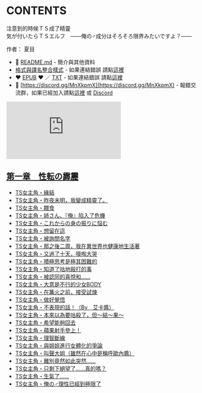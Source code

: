 # CONTENTS

注意到的時候ＴＳ成了精靈  
気が付いたらＴＳエルフ　――俺の♂成分はそろそろ限界みたいですよ？――  

作者： 夏目  



- :closed_book: [README.md](README.md) - 簡介與其他資料
- [格式與譯名整合樣式](https://github.com/bluelovers/node-novel/blob/master/lib/locales/%E6%B3%A8%E6%84%8F%E5%88%B0%E7%9A%84%E6%99%82%E5%80%99%EF%BC%B4%EF%BC%B3%E6%88%90%E4%BA%86%E7%B2%BE%E9%9D%88.ts) - 如果連結錯誤 請點[這裡](https://github.com/bluelovers/node-novel/blob/master/lib/locales/)
-  :heart: [EPUB](https://gitlab.com/demonovel/epub-txt/blob/master/syosetu/%E6%B3%A8%E6%84%8F%E5%88%B0%E7%9A%84%E6%99%82%E5%80%99%EF%BC%B4%EF%BC%B3%E6%88%90%E4%BA%86%E7%B2%BE%E9%9D%88.epub) :heart:  ／ [TXT](https://gitlab.com/demonovel/epub-txt/blob/master/syosetu/out/%E6%B3%A8%E6%84%8F%E5%88%B0%E7%9A%84%E6%99%82%E5%80%99%EF%BC%B4%EF%BC%B3%E6%88%90%E4%BA%86%E7%B2%BE%E9%9D%88.out.txt) - 如果連結錯誤 請點[這裡](https://gitlab.com/demonovel/epub-txt/blob/master/syosetu/)
- :mega: [https://discord.gg/MnXkpmX](https://discord.gg/MnXkpmX) - 報錯交流群，如果已經加入請點[這裡](https://discordapp.com/channels/467794087769014273/467794088285175809) 或 [Discord](https://discordapp.com/channels/@me)


![導航目錄](https://chart.apis.google.com/chart?cht=qr&chs=150x150&chl=https://gitlab.com/novel-group/txt-source/blob/master/syosetu/注意到的時候ＴＳ成了精靈/導航目錄.md "導航目錄")




## [第一章　性転の霹靂](00000_%E7%AC%AC%E4%B8%80%E7%AB%A0%E3%80%80%E6%80%A7%E8%BB%A2%E3%81%AE%E9%9C%B9%E9%9D%82)

- [TS女主角・緣結](00000_%E7%AC%AC%E4%B8%80%E7%AB%A0%E3%80%80%E6%80%A7%E8%BB%A2%E3%81%AE%E9%9C%B9%E9%9D%82/00010_TS%E5%A5%B3%E4%B8%BB%E8%A7%92%E3%83%BB%E7%B7%A3%E7%B5%90.txt)
- [TS女主角・昨夜未明，我變成精靈了。](00000_%E7%AC%AC%E4%B8%80%E7%AB%A0%E3%80%80%E6%80%A7%E8%BB%A2%E3%81%AE%E9%9C%B9%E9%9D%82/00020_TS%E5%A5%B3%E4%B8%BB%E8%A7%92%E3%83%BB%E6%98%A8%E5%A4%9C%E6%9C%AA%E6%98%8E%EF%BC%8C%E6%88%91%E8%AE%8A%E6%88%90%E7%B2%BE%E9%9D%88%E4%BA%86%E3%80%82.txt)
- [TS女主角・餵食](00000_%E7%AC%AC%E4%B8%80%E7%AB%A0%E3%80%80%E6%80%A7%E8%BB%A2%E3%81%AE%E9%9C%B9%E9%9D%82/00030_TS%E5%A5%B3%E4%B8%BB%E8%A7%92%E3%83%BB%E9%A4%B5%E9%A3%9F.txt)
- [TS女主角・姉さん、『俺』陷入了危機](00000_%E7%AC%AC%E4%B8%80%E7%AB%A0%E3%80%80%E6%80%A7%E8%BB%A2%E3%81%AE%E9%9C%B9%E9%9D%82/00040_TS%E5%A5%B3%E4%B8%BB%E8%A7%92%E3%83%BB%E5%A7%89%E3%81%95%E3%82%93%E3%80%81%E3%80%8E%E4%BF%BA%E3%80%8F%E9%99%B7%E5%85%A5%E4%BA%86%E5%8D%B1%E6%A9%9F.txt)
- [TS女主角・これからの身の振りに悩む](00000_%E7%AC%AC%E4%B8%80%E7%AB%A0%E3%80%80%E6%80%A7%E8%BB%A2%E3%81%AE%E9%9C%B9%E9%9D%82/00050_TS%E5%A5%B3%E4%B8%BB%E8%A7%92%E3%83%BB%E3%81%93%E3%82%8C%E3%81%8B%E3%82%89%E3%81%AE%E8%BA%AB%E3%81%AE%E6%8C%AF%E3%82%8A%E3%81%AB%E6%82%A9%E3%82%80.txt)
- [TS女主角・想留在這](00000_%E7%AC%AC%E4%B8%80%E7%AB%A0%E3%80%80%E6%80%A7%E8%BB%A2%E3%81%AE%E9%9C%B9%E9%9D%82/00060_TS%E5%A5%B3%E4%B8%BB%E8%A7%92%E3%83%BB%E6%83%B3%E7%95%99%E5%9C%A8%E9%80%99.txt)
- [TS女主角・被詢問名字](00000_%E7%AC%AC%E4%B8%80%E7%AB%A0%E3%80%80%E6%80%A7%E8%BB%A2%E3%81%AE%E9%9C%B9%E9%9D%82/00070_TS%E5%A5%B3%E4%B8%BB%E8%A7%92%E3%83%BB%E8%A2%AB%E8%A9%A2%E5%95%8F%E5%90%8D%E5%AD%97.txt)
- [TS女主角・那之後二周，我在異世界也健康地生活著](00000_%E7%AC%AC%E4%B8%80%E7%AB%A0%E3%80%80%E6%80%A7%E8%BB%A2%E3%81%AE%E9%9C%B9%E9%9D%82/00080_TS%E5%A5%B3%E4%B8%BB%E8%A7%92%E3%83%BB%E9%82%A3%E4%B9%8B%E5%BE%8C%E4%BA%8C%E5%91%A8%EF%BC%8C%E6%88%91%E5%9C%A8%E7%95%B0%E4%B8%96%E7%95%8C%E4%B9%9F%E5%81%A5%E5%BA%B7%E5%9C%B0%E7%94%9F%E6%B4%BB%E8%91%97.txt)
- [TS女主角・又過了十天，嚎啕大哭](00000_%E7%AC%AC%E4%B8%80%E7%AB%A0%E3%80%80%E6%80%A7%E8%BB%A2%E3%81%AE%E9%9C%B9%E9%9D%82/00090_TS%E5%A5%B3%E4%B8%BB%E8%A7%92%E3%83%BB%E5%8F%88%E9%81%8E%E4%BA%86%E5%8D%81%E5%A4%A9%EF%BC%8C%E5%9A%8E%E5%95%95%E5%A4%A7%E5%93%AD.txt)
- [TS女主角・積極思考是極其困難的](00000_%E7%AC%AC%E4%B8%80%E7%AB%A0%E3%80%80%E6%80%A7%E8%BB%A2%E3%81%AE%E9%9C%B9%E9%9D%82/00100_TS%E5%A5%B3%E4%B8%BB%E8%A7%92%E3%83%BB%E7%A9%8D%E6%A5%B5%E6%80%9D%E8%80%83%E6%98%AF%E6%A5%B5%E5%85%B6%E5%9B%B0%E9%9B%A3%E7%9A%84.txt)
- [TS女主角・知道了咕地毆打的事](00000_%E7%AC%AC%E4%B8%80%E7%AB%A0%E3%80%80%E6%80%A7%E8%BB%A2%E3%81%AE%E9%9C%B9%E9%9D%82/00110_TS%E5%A5%B3%E4%B8%BB%E8%A7%92%E3%83%BB%E7%9F%A5%E9%81%93%E4%BA%86%E5%92%95%E5%9C%B0%E6%AF%86%E6%89%93%E7%9A%84%E4%BA%8B.txt)
- [TS女主角・被認同的喜悅和……](00000_%E7%AC%AC%E4%B8%80%E7%AB%A0%E3%80%80%E6%80%A7%E8%BB%A2%E3%81%AE%E9%9C%B9%E9%9D%82/00120_TS%E5%A5%B3%E4%B8%BB%E8%A7%92%E3%83%BB%E8%A2%AB%E8%AA%8D%E5%90%8C%E7%9A%84%E5%96%9C%E6%82%85%E5%92%8C%E2%80%A6%E2%80%A6.txt)
- [TS女主角・大意是不行的少女BODY](00000_%E7%AC%AC%E4%B8%80%E7%AB%A0%E3%80%80%E6%80%A7%E8%BB%A2%E3%81%AE%E9%9C%B9%E9%9D%82/00130_TS%E5%A5%B3%E4%B8%BB%E8%A7%92%E3%83%BB%E5%A4%A7%E6%84%8F%E6%98%AF%E4%B8%8D%E8%A1%8C%E7%9A%84%E5%B0%91%E5%A5%B3BODY.txt)
- [TS女主角・在篝火之前，接受試煉](00000_%E7%AC%AC%E4%B8%80%E7%AB%A0%E3%80%80%E6%80%A7%E8%BB%A2%E3%81%AE%E9%9C%B9%E9%9D%82/00140_TS%E5%A5%B3%E4%B8%BB%E8%A7%92%E3%83%BB%E5%9C%A8%E7%AF%9D%E7%81%AB%E4%B9%8B%E5%89%8D%EF%BC%8C%E6%8E%A5%E5%8F%97%E8%A9%A6%E7%85%89.txt)
- [TS女主角・做好覺悟](00000_%E7%AC%AC%E4%B8%80%E7%AB%A0%E3%80%80%E6%80%A7%E8%BB%A2%E3%81%AE%E9%9C%B9%E9%9D%82/00150_TS%E5%A5%B3%E4%B8%BB%E8%A7%92%E3%83%BB%E5%81%9A%E5%A5%BD%E8%A6%BA%E6%82%9F.txt)
- [TS女主角・不表現的話！（By　艾卡醬）](00000_%E7%AC%AC%E4%B8%80%E7%AB%A0%E3%80%80%E6%80%A7%E8%BB%A2%E3%81%AE%E9%9C%B9%E9%9D%82/00160_TS%E5%A5%B3%E4%B8%BB%E8%A7%92%E3%83%BB%E4%B8%8D%E8%A1%A8%E7%8F%BE%E7%9A%84%E8%A9%B1%EF%BC%81%EF%BC%88By%E3%80%80%E8%89%BE%E5%8D%A1%E9%86%AC%EF%BC%89.txt)
- [TS女主角・本來以為要咕殺了，但～結～果～](00000_%E7%AC%AC%E4%B8%80%E7%AB%A0%E3%80%80%E6%80%A7%E8%BB%A2%E3%81%AE%E9%9C%B9%E9%9D%82/00170_TS%E5%A5%B3%E4%B8%BB%E8%A7%92%E3%83%BB%E6%9C%AC%E4%BE%86%E4%BB%A5%E7%82%BA%E8%A6%81%E5%92%95%E6%AE%BA%E4%BA%86%EF%BC%8C%E4%BD%86%EF%BD%9E%E7%B5%90%EF%BD%9E%E6%9E%9C%EF%BD%9E.txt)
- [TS女主角・希望能夠回去](00000_%E7%AC%AC%E4%B8%80%E7%AB%A0%E3%80%80%E6%80%A7%E8%BB%A2%E3%81%AE%E9%9C%B9%E9%9D%82/00180_TS%E5%A5%B3%E4%B8%BB%E8%A7%92%E3%83%BB%E5%B8%8C%E6%9C%9B%E8%83%BD%E5%A4%A0%E5%9B%9E%E5%8E%BB.txt)
- [TS女主角・蘋果射手參上！](00000_%E7%AC%AC%E4%B8%80%E7%AB%A0%E3%80%80%E6%80%A7%E8%BB%A2%E3%81%AE%E9%9C%B9%E9%9D%82/00190_TS%E5%A5%B3%E4%B8%BB%E8%A7%92%E3%83%BB%E8%98%8B%E6%9E%9C%E5%B0%84%E6%89%8B%E5%8F%83%E4%B8%8A%EF%BC%81.txt)
- [TS女主角・理智斷線](00000_%E7%AC%AC%E4%B8%80%E7%AB%A0%E3%80%80%E6%80%A7%E8%BB%A2%E3%81%AE%E9%9C%B9%E9%9D%82/00200_TS%E5%A5%B3%E4%B8%BB%E8%A7%92%E3%83%BB%E7%90%86%E6%99%BA%E6%96%B7%E7%B7%9A.txt)
- [TS女主角・與姐姐進行女體化的爭論](00000_%E7%AC%AC%E4%B8%80%E7%AB%A0%E3%80%80%E6%80%A7%E8%BB%A2%E3%81%AE%E9%9C%B9%E9%9D%82/00210_TS%E5%A5%B3%E4%B8%BB%E8%A7%92%E3%83%BB%E8%88%87%E5%A7%90%E5%A7%90%E9%80%B2%E8%A1%8C%E5%A5%B3%E9%AB%94%E5%8C%96%E7%9A%84%E7%88%AD%E8%AB%96.txt)
- [TS女主角・叫聲大姐（雖然在心中是稱呼歐內醬）](00000_%E7%AC%AC%E4%B8%80%E7%AB%A0%E3%80%80%E6%80%A7%E8%BB%A2%E3%81%AE%E9%9C%B9%E9%9D%82/00220_TS%E5%A5%B3%E4%B8%BB%E8%A7%92%E3%83%BB%E5%8F%AB%E8%81%B2%E5%A4%A7%E5%A7%90%EF%BC%88%E9%9B%96%E7%84%B6%E5%9C%A8%E5%BF%83%E4%B8%AD%E6%98%AF%E7%A8%B1%E5%91%BC%E6%AD%90%E5%85%A7%E9%86%AC%EF%BC%89.txt)
- [TS女主角・離別竟然如此突然……](00000_%E7%AC%AC%E4%B8%80%E7%AB%A0%E3%80%80%E6%80%A7%E8%BB%A2%E3%81%AE%E9%9C%B9%E9%9D%82/00230_TS%E5%A5%B3%E4%B8%BB%E8%A7%92%E3%83%BB%E9%9B%A2%E5%88%A5%E7%AB%9F%E7%84%B6%E5%A6%82%E6%AD%A4%E7%AA%81%E7%84%B6%E2%80%A6%E2%80%A6.txt)
- [TS女主角・只剩下絕望了……真的嗎？](00000_%E7%AC%AC%E4%B8%80%E7%AB%A0%E3%80%80%E6%80%A7%E8%BB%A2%E3%81%AE%E9%9C%B9%E9%9D%82/00240_TS%E5%A5%B3%E4%B8%BB%E8%A7%92%E3%83%BB%E5%8F%AA%E5%89%A9%E4%B8%8B%E7%B5%95%E6%9C%9B%E4%BA%86%E2%80%A6%E2%80%A6%E7%9C%9F%E7%9A%84%E5%97%8E%EF%BC%9F.txt)
- [TS女主角・生氣了……](00000_%E7%AC%AC%E4%B8%80%E7%AB%A0%E3%80%80%E6%80%A7%E8%BB%A2%E3%81%AE%E9%9C%B9%E9%9D%82/00250_TS%E5%A5%B3%E4%B8%BB%E8%A7%92%E3%83%BB%E7%94%9F%E6%B0%A3%E4%BA%86%E2%80%A6%E2%80%A6.txt)
- [TS女主角・俺の♂理性已經到極限了](00000_%E7%AC%AC%E4%B8%80%E7%AB%A0%E3%80%80%E6%80%A7%E8%BB%A2%E3%81%AE%E9%9C%B9%E9%9D%82/00260_TS%E5%A5%B3%E4%B8%BB%E8%A7%92%E3%83%BB%E4%BF%BA%E3%81%AE%E2%99%82%E7%90%86%E6%80%A7%E5%B7%B2%E7%B6%93%E5%88%B0%E6%A5%B5%E9%99%90%E4%BA%86.txt)

